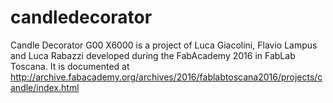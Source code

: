 # candledecorator
Candle Decorator G00 X6000 is a project of Luca Giacolini, Flavio Lampus and Luca Rabazzi developed during the FabAcademy 2016 in FabLab Toscana. It is documented at http://archive.fabacademy.org/archives/2016/fablabtoscana2016/projects/candle/index.html
